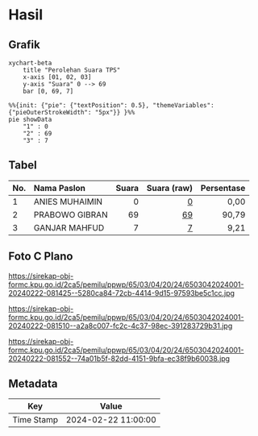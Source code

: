 # Hasil

## Grafik

```mermaid
xychart-beta
    title "Perolehan Suara TPS"
    x-axis [01, 02, 03]
    y-axis "Suara" 0 --> 69
    bar [0, 69, 7]
```

```mermaid
%%{init: {"pie": {"textPosition": 0.5}, "themeVariables": {"pieOuterStrokeWidth": "5px"}} }%%
pie showData
    "1" : 0
    "2" : 69
    "3" : 7
```

## Tabel

| No. | Nama Paslon    | Suara | Suara (raw) | Persentase |
|:--- |:-------------- | -----:| -----------:| ----------:|
| 1   | ANIES MUHAIMIN | 0     | [0][p-1]    | 0,00       |
| 2   | PRABOWO GIBRAN | 69    | [69][p-2]   | 90,79      |
| 3   | GANJAR MAHFUD  | 7     | [7][p-3]    | 9,21       |


[p-1]: https://github.com/gigit-pemilu/pemilu-2024-65-kalimantan-utara/blob/main/pilpres/hitung-suara/sub/65-kalimantan-utara/sub/03-nunukan/sub/04-lumbis/sub/2024-likos/sub/001-tps/sub/paslon-1.txt
[p-2]: https://github.com/gigit-pemilu/pemilu-2024-65-kalimantan-utara/blob/main/pilpres/hitung-suara/sub/65-kalimantan-utara/sub/03-nunukan/sub/04-lumbis/sub/2024-likos/sub/001-tps/sub/paslon-2.txt
[p-3]: https://github.com/gigit-pemilu/pemilu-2024-65-kalimantan-utara/blob/main/pilpres/hitung-suara/sub/65-kalimantan-utara/sub/03-nunukan/sub/04-lumbis/sub/2024-likos/sub/001-tps/sub/paslon-3.txt

## Foto C Plano

https://sirekap-obj-formc.kpu.go.id/2ca5/pemilu/ppwp/65/03/04/20/24/6503042024001-20240222-081425--5280ca84-72cb-4414-9d15-97593be5c1cc.jpg

https://sirekap-obj-formc.kpu.go.id/2ca5/pemilu/ppwp/65/03/04/20/24/6503042024001-20240222-081510--a2a8c007-fc2c-4c37-98ec-391283729b31.jpg

https://sirekap-obj-formc.kpu.go.id/2ca5/pemilu/ppwp/65/03/04/20/24/6503042024001-20240222-081552--74a01b5f-82dd-4151-9bfa-ec38f9b60038.jpg


## Metadata

| Key        | Value               |
| ---------- | ------------------- |
| Time Stamp | 2024-02-22 11:00:00 |



